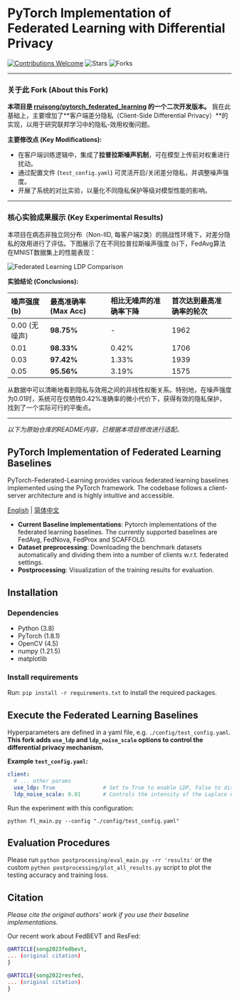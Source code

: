 # PyTorch Implementation of Federated Learning with Differential Privacy

[![Contributions Welcome](https://img.shields.io/badge/Contributions-Welcome-278ea5)](...) ![Stars](https://img.shields.io/github/stars/rruisong/pytorch_federated_learning?color=yellow&label=Stars) ![Forks](https://img.shields.io/github/forks/rruisong/pytorch_federated_learning?color=green&label=Forks)

---

### **关于此 Fork (About this Fork)**

**本项目是 [rruisong/pytorch_federated_learning](https://github.com/rruisong/pytorch_federated_learning) 的一个二次开发版本。** 我在此基础上，主要增加了**客户端差分隐私（Client-Side Differential Privacy）**的实现，以用于研究联邦学习中的隐私-效用权衡问题。

**主要修改点 (Key Modifications):**
* 在客户端训练逻辑中，集成了**拉普拉斯噪声机制**，可在模型上传前对权重进行扰动。
* 通过配置文件 (`test_config.yaml`) 可灵活开启/关闭差分隐私，并调整噪声强度。
* 开展了系统的对比实验，以量化不同隐私保护等级对模型性能的影响。

---

### **核心实验成果展示 (Key Experimental Results)**

本项目在病态非独立同分布（Non-IID, 每客户端2类）的挑战性环境下，对差分隐私的效用进行了评估。下图展示了在不同拉普拉斯噪声强度 (`b`)下，FedAvg算法在MNIST数据集上的性能表现：

![Federated Learning LDP Comparison](<这里替换为您绘图脚本生成的图片路径，例如：postprocessing/FedAvg_MNIST_LDP_Comparison_Annotated.png>)

**实验结论 (Conclusions):**

| 噪声强度 (b) | 最高准确率 (Max Acc) | 相比无噪声的准确率下降 | 首次达到最高准确率的轮次 |
| :--- | :--- | :--- | :--- |
| 0.00 (无噪声) | **98.75%** | - | 1962 |
| 0.01 | **98.33%** | 0.42% | 1706 |
| 0.03 | **97.42%** | 1.33% | 1939 |
| 0.05 | **95.56%** | 3.19% | 1575 |

从数据中可以清晰地看到隐私与效用之间的非线性权衡关系。特别地，在噪声强度为0.01时，系统可在仅牺牲0.42%准确率的微小代价下，获得有效的隐私保护，找到了一个实际可行的平衡点。

---
*以下为原始仓库的README内容，已根据本项目修改进行适配。*

## PyTorch Implementation of Federated Learning Baselines

PyTorch-Federated-Learning provides various federated learning baselines implemented using the PyTorch framework. The codebase follows a client-server architecture and is highly intuitive and accessible.

[English](README.md) | [简体中文](README.zh-CN.md)

* **Current Baseline implementations**: Pytorch implementations of the federated learning baselines. The currently supported baselines are FedAvg, FedNova, FedProx and SCAFFOLD.
* **Dataset preprocessing**: Downloading the benchmark datasets automatically and dividing them into a number of clients w.r.t. federated settings.
* **Postprocessing**: Visualization of the training results for evaluation.

## Installation

### Dependencies

 - Python (3.8)
 - PyTorch (1.8.1)
 - OpenCV (4.5)
 - numpy (1.21.5)
 - matplotlib

### Install requirements

Run: `pip install -r requirements.txt` to install the required packages.

## Execute the Federated Learning Baselines

Hyperparameters are defined in a yaml file, e.g. `./config/test_config.yaml`. **This fork adds `use_ldp` and `ldp_noise_scale` options to control the differential privacy mechanism.**

**Example `test_config.yaml`:**
```yaml
client:
  # ... other params
  use_ldp: True               # Set to True to enable LDP, False to disable.
  ldp_noise_scale: 0.01       # Controls the intensity of the Laplace noise.
```

Run the experiment with this configuration:
```
python fl_main.py --config "./config/test_config.yaml"
```

## Evaluation Procedures

Please run `python postprocessing/eval_main.py -rr 'results'` or the custom `python postprocessing/plot_all_results.py` script to plot the testing accuracy and training loss.

## Citation

*Please cite the original authors' work if you use their baseline implementations.*

Our recent work about FedBEVT and ResFed:
```bibtex
@ARTICLE{song2023fedbevt,
... (original citation)
}
```
```bibtex
@ARTICLE{song2022resfed,
... (original citation)
}
```
